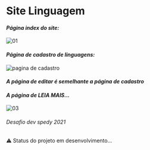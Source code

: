 # Site Linguagem

#### _Página index do site:_

![01](https://user-images.githubusercontent.com/34290569/106665092-a7c92d80-6584-11eb-8867-4ca1e91423ec.PNG)


#### _Página de cadastro de linguagens:_

![pagina de cadastro](https://user-images.githubusercontent.com/34290569/106396462-cbef0800-63e6-11eb-900a-26557ae96eee.PNG)


#### _A página de editar é semelhante a página de cadastro_


#### _A página de LEIA MAIS..._

![03](https://user-images.githubusercontent.com/34290569/106665311-e363f780-6584-11eb-97b6-a3b78484e000.PNG)

###### Desafio dev spedy 2021

:warning: Status do projeto em desenvolvimento...
